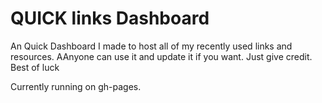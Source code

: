 # QUICK links Dashboard

An Quick Dashboard I made to host all of my recently used links and resources. AAnyone can use it and update it if you want. Just give credit. Best of luck

Currently running on gh-pages.
